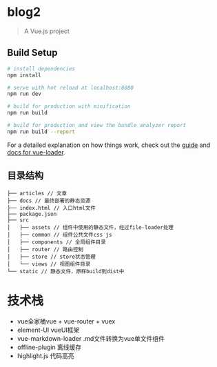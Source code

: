 # blog2

> A Vue.js project

## Build Setup

``` bash
# install dependencies
npm install

# serve with hot reload at localhost:8080
npm run dev

# build for production with minification
npm run build

# build for production and view the bundle analyzer report
npm run build --report
```

For a detailed explanation on how things work, check out the [guide](http://vuejs-templates.github.io/webpack/) and [docs for vue-loader](http://vuejs.github.io/vue-loader).

## 目录结构
```
├── articles // 文章  
├── docs // 最终部署的静态资源
├── index.html // 入口html文件
├── package.json
├── src
│   ├── assets // 组件中使用的静态文件，经过file-loader处理
│   ├── common // 组件公共文件css js
│   ├── components // 全局组件目录
│   ├── router // 路由控制
│   ├── store // store状态管理
│   └── views // 视图组件目录
└── static // 静态文件，原样build到dist中
```
# 技术栈
- vue全家桶vue + vue-router + vuex
- element-UI vueUI框架
- vue-markdown-loader .md文件转换为vue单文件组件
- offline-plugin 离线缓存
- highlight.js 代码高亮
